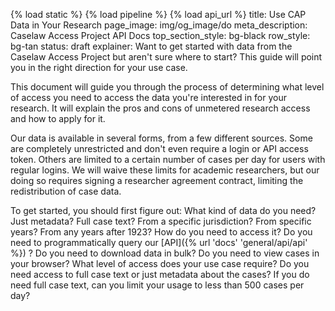 {% load static %}
{% load pipeline %}
{% load api_url %}
title: Use CAP Data in Your Research
page_image: img/og_image/do
meta_description: Caselaw Access Project API Docs
top_section_style: bg-black
row_style: bg-tan
status: draft
explainer: Want to get started with data from the Caselaw Access Project but aren't sure where to start? This guide will point you in the right direction for your use case.

This document will guide you through the process of determining what level of access you need to access the data you're interested in for your research. It will explain the pros and cons of unmetered research access and how to apply for it.

Our data is available in several forms, from a few different sources. Some are completely unrestricted and don't even require a login or API access token. Others are limited to a certain number of cases per day for users with regular logins. We will waive these limits for academic researchers, but our doing so requires signing a researcher agreement contract, limiting the redistribution of case data. 

To get started, you should first figure out:
What kind of data do you need? 
Just metadata? 
Full case text? 
From a specific jurisdiction? 
From specific years?
From any years after 1923?
How do you need to access it?
Do you need to programmatically query our [API]({% url 'docs' 'general/api/api' %}) ?
Do you need to download data in bulk?
Do you need to view cases in your browser?
What level of access does your use case require?
Do you need access to full case text or just metadata about the cases?
If you do need full case text, can you limit your usage to less than 500 cases per day? 